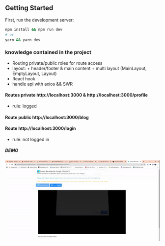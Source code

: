 
## Getting Started

First, run the development server:

```bash
npm install && npm run dev
# or
yarn && yarn dev
```

### knowledge contained in the project
- Routing private/public roles for route access
- layout: + header/footer & main content
          + multi layout (MainLayout, EmptyLayout, Layout)
- React hook
- handle api with axios && SWR
 
#### Routes private http://localhost:3000 & http://localhost:3000/profile
- rule: logged

#### Route public http://localhost:3000/blog

#### Route http://localhost:3000/login
- rule: not logged in


##### DEMO
![](https://github.com/lvh082000/study-nextjs/blob/main/demo.gif)